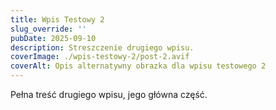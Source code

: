 ```yaml
---
title: Wpis Testowy 2
slug_override: ''
pubDate: 2025-09-10
description: Streszczenie drugiego wpisu.
coverImage: ./wpis-testowy-2/post-2.avif
coverAlt: Opis alternatywny obrazka dla wpisu testowego 2
---
```

Pełna treść drugiego wpisu, jego główna część.
